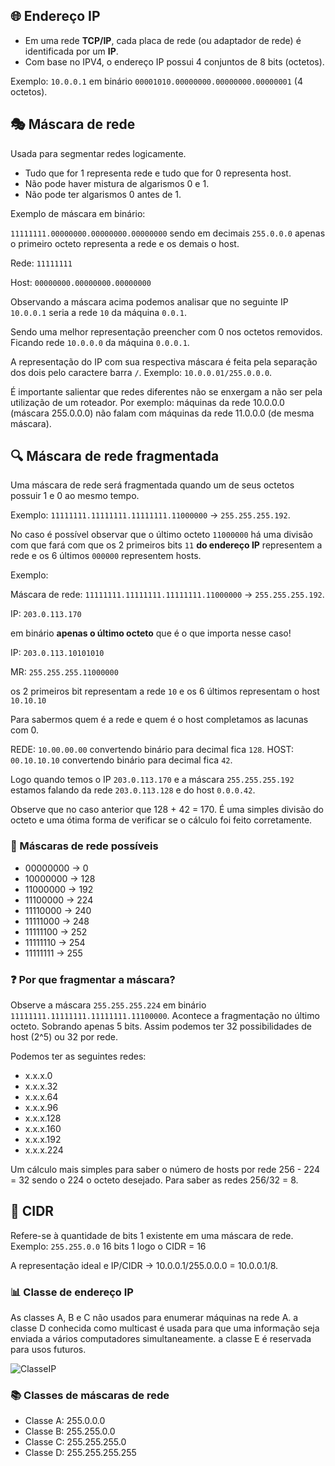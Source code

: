 ## 🌐 Endereço IP

- Em uma rede **TCP/IP**, cada placa de rede (ou adaptador de rede) é identificada por um **IP**.
- Com base no IPV4, o endereço IP possui 4 conjuntos de 8 bits (octetos).

Exemplo:
`10.0.0.1` em binário `00001010.00000000.00000000.00000001` (4 octetos).

## 🎭 Máscara de rede

Usada para segmentar redes logicamente.

- Tudo que for 1 representa rede e tudo que for 0 representa host.
- Não pode haver mistura de algarismos 0 e 1.
- Não pode ter algarismos 0 antes de 1.

Exemplo de máscara em binário:

`11111111.00000000.00000000.00000000`
sendo em decimais 
`255.0.0.0` apenas o primeiro octeto representa a rede e os demais o host.

Rede: `11111111`

Host: `00000000.00000000.00000000`

Observando a máscara acima podemos analisar que no seguinte IP `10.0.0.1` seria a rede `10` da máquina `0.0.1`.

Sendo uma melhor representação preencher com 0 nos octetos removidos. Ficando rede `10.0.0.0` da máquina `0.0.0.1`.

A representação do IP com sua respectiva máscara é feita pela separação dos dois pelo caractere barra `/`. Exemplo: `10.0.0.01/255.0.0.0`.

É importante salientar que redes diferentes não se enxergam a não ser pela utilização de um roteador. Por exemplo: máquinas da rede 10.0.0.0 (máscara 255.0.0.0) não falam com máquinas da rede 11.0.0.0 (de mesma máscara).

## 🔍 Máscara de rede fragmentada

Uma máscara de rede será fragmentada quando um de seus octetos possuir 1 e 0 ao mesmo tempo. 

Exemplo: `11111111.11111111.11111111.11000000` -> `255.255.255.192`.

No caso é possível observar que o último octeto `11000000` há uma divisão com que fará com que os 2 primeiros bits `11` **do endereço IP** representem a rede e os 6 últimos `000000` representem hosts.

Exemplo:

Máscara de rede: `11111111.11111111.11111111.11000000` -> `255.255.255.192`.

IP: `203.0.113.170`

em binário **apenas o último octeto** que é o que importa nesse caso!

IP: `203.0.113.10101010`

MR: `255.255.255.11000000`

os 2 primeiros bit representam a rede `10` e os 6 últimos representam o host `10.10.10`

Para sabermos quem é a rede e quem é o host completamos as lacunas com 0.

REDE: `10.00.00.00` convertendo binário para decimal fica `128`.
HOST: `00.10.10.10` convertendo binário para decimal fica `42`.

Logo quando temos o IP `203.0.113.170` e a máscara `255.255.255.192` estamos falando da rede `203.0.113.128` e do host `0.0.0.42`.

Observe que no caso anterior que 128 + 42 = 170. É uma simples divisão do octeto e uma ótima forma de verificar se o cálculo foi feito corretamente.

### 🎨 Máscaras de rede possíveis

- 00000000 -> 0
- 10000000 -> 128
- 11000000 -> 192
- 11100000 -> 224
- 11110000 -> 240
- 11111000 -> 248
- 11111100 -> 252
- 11111110 -> 254
- 11111111 -> 255

### ❓ Por que fragmentar a máscara?

Observe a máscara `255.255.255.224` em binário `11111111.11111111.11111111.11100000`.
Acontece a fragmentação no último octeto. Sobrando apenas 5 bits. Assim podemos ter 32 possibilidades de host (2^5) ou 32 por rede.

Podemos ter as seguintes redes:
- x.x.x.0
- x.x.x.32
- x.x.x.64
- x.x.x.96
- x.x.x.128
- x.x.x.160
- x.x.x.192
- x.x.x.224

Um cálculo mais simples para saber o número de hosts por rede 256 - 224 = 32 sendo o 224 o octeto desejado. Para saber as redes 256/32 = 8.

## 🔢 CIDR

Refere-se à quantidade de bits 1 existente em uma máscara de rede.
Exemplo: `255.255.0.0` 16 bits 1 logo o CIDR = 16

A representação ideal e IP/CIDR -> 10.0.0.1/255.0.0.0 = 10.0.0.1/8.

### 📊 Classe de endereço IP

As classes A, B e C não usados para enumerar máquinas na rede A. a classe D conhecida como multicast é usada para que uma informação seja enviada a vários computadores simultaneamente. a classe E é reservada para usos futuros.

![ClasseIP](https://pplware.sapo.pt/wp-content/uploads/2011/01/redes1.jpg)

### 📚 Classes de máscaras de rede

- Classe A: 255.0.0.0
- Classe B: 255.255.0.0
- Classe C: 255.255.255.0
- Classe D: 255.255.255.255
